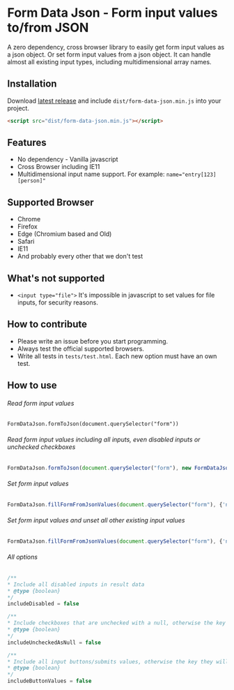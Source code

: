 # Form Data Json - Form input values to/from JSON
A zero dependency, cross browser library to easily get form input values as a json object. Or set form input values from a json object. It can handle almost all existing input types, including multidimensional array names.

## Installation
Download [latest release](https://github.com/brainfoolong/form-data-json/releases/latest) and include `dist/form-data-json.min.js` into your project.
```html
<script src="dist/form-data-json.min.js"></script>
```

## Features
* No dependency - Vanilla javascript
* Cross Browser including IE11
* Multidimensional input name support. For example: `name="entry[123][person]"`

## Supported Browser
* Chrome
* Firefox
* Edge (Chromium based and Old)
* Safari
* IE11
* And probably every other that we don't test

## What's not supported
* `<input type="file">` It's impossible in javascript to set values for file inputs, for security reasons.

## How to contribute
* Please write an issue before you start programming.
* Always test the official supported browsers.
* Write all tests in `tests/test.html`. Each new option must have an own test.

## How to use
###### Read form input values

    FormDataJson.formToJson(document.querySelector("form"))
    
###### Read form input values including all inputs, even disabled inputs or unchecked checkboxes
```javascript
FormDataJson.formToJson(document.querySelector("form"), new FormDataJsonOptions({ includeDisabled: true }))
```
    
###### Set form input values
```javascript
FormDataJson.fillFormFromJsonValues(document.querySelector("form"), {'name': 'BrainFooLong'})
```
###### Set form input values and unset all other existing input values
```javascript
FormDataJson.fillFormFromJsonValues(document.querySelector("form"), {'name': 'BrainFooLong'}, new FormDataJsonOptions({ unsetAllInputsOnFill: true }))
```
###### All options
```javascript
/**
* Include all disabled inputs in result data
* @type {boolean}
*/
includeDisabled = false

/**
* Include checkboxes that are unchecked with a null, otherwise the key will not exist in result data
* @type {boolean}
*/
includeUncheckedAsNull = false

/**
* Include all input buttons/submits values, otherwise the key they will not exist in result data
* @type {boolean}
*/
includeButtonValues = false
```